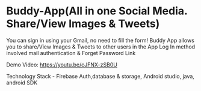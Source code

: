 # Buddy-App(All in one Social Media. Share/View Images & Tweets)
 
You can sign in using your Gmail, no need to fill the form!
Buddy App allows you to share/View Images & Tweets to other users in the App
Log In method involved mail authentication & Forget Password Link

Demo Video:
https://youtu.be/cJFNX-zSB0U


Technology Stack - Firebase Auth,database & storage, Android studio, java, android SDK
